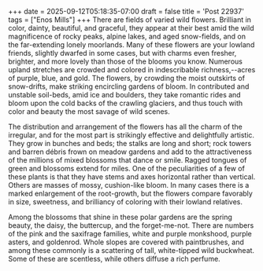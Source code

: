 +++
date = 2025-09-12T05:18:35-07:00
draft = false
title = 'Post 22937'
tags = ["Enos Mills"]
+++
There are fields of varied wild flowers. Brilliant in color, dainty, beautiful, and graceful, they appear at their best amid the wild magnificence of rocky peaks, alpine lakes, and aged snow-fields, and on the far-extending lonely moorlands. Many of these flowers are your lowland friends, slightly dwarfed in some cases, but with charms even fresher, brighter, and more lovely than those of the blooms you know. Numerous upland stretches are crowded and colored in indescribable richness,--acres of purple, blue, and gold. The flowers, by crowding the moist outskirts of snow-drifts, make striking encircling gardens of bloom. In contributed and unstable soil-beds, amid ice and boulders, they take romantic rides and bloom upon the cold backs of the crawling glaciers, and thus touch with color and beauty the most savage of wild scenes.

The distribution and arrangement of the flowers has all the charm of the irregular, and for the most part is strikingly effective and delightfully artistic. They grow in bunches and beds; the stalks are long and short; rock towers and barren débris frown on meadow gardens and add to the attractiveness of the millions of mixed blossoms that dance or smile. Ragged tongues of green and blossoms extend for miles. One of the peculiarities of a few of these plants is that they have stems and axes horizontal rather than vertical. Others are masses of mossy, cushion-like bloom. In many cases there is a marked enlargement of the root-growth, but the flowers compare favorably in size, sweetness, and brilliancy of coloring with their lowland relatives.

Among the blossoms that shine in these polar gardens are the spring beauty, the daisy, the buttercup, and the forget-me-not. There are numbers of the pink and the saxifrage families, white and purple monkshood, purple asters, and goldenrod. Whole slopes are covered with paintbrushes, and among these commonly is a scattering of tall, white-tipped wild buckwheat. Some of these are scentless, while others diffuse a rich perfume.

